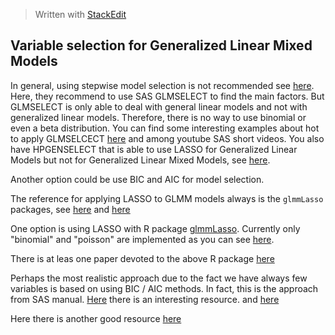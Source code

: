 
> Written with [StackEdit](https://stackedit.io/)

## Variable selection for Generalized Linear Mixed Models

In general, using stepwise model selection is not recommended see [here](https://communities.sas.com/t5/Statistical-Procedures/proc-glimmix-selection-stepwise-or-backwards/td-p/172976).  Here, they recommend to use SAS GLMSELECT to find the main factors. But GLMSELECT is only able to deal with general linear models and not with generalized linear models. Therefore, there is no way to use binomial or even a beta distribution. You can find some interesting examples about hot to apply GLMSELCECT [here](https://www.coursera.org/lecture/machine-learning-data-analysis/testing-a-lasso-regression-with-sas-ntKNE) and among youtube SAS short videos. You also have HPGENSELECT that is able to use LASSO for Generalized Linear Models but not for Generalized Linear Mixed Models, see [here](https://www.youtube.com/watch?v=IlLUpUEAhXg). 

Another option could be use BIC and AIC for model selection. 

The reference for applying LASSO to GLMM models always is the `glmmLasso` packages, see [here](https://stats.stackexchange.com/questions/74220/generalized-linear-mixed-models-model-selection) and [here](https://www.researchgate.net/topic/Mixed-Effects-Models)

One option is using LASSO with R package [glmmLasso](https://cran.r-project.org/web/packages/glmmLasso/glmmLasso.pdf). Currently only "binomial" and "poisson" are implemented as you can see [here](https://rdrr.io/rforge/glmmixedlasso/man/glmmlasso.html). 

There is at leas one paper devoted to the above R package [here](https://pdfs.semanticscholar.org/c5a7/e58e1520f588aa1d0d4aa42a5f471bb11d4d.pdf)

Perhaps the most realistic approach due to the fact we have always few variables is based on using BIC / AIC methods. In fact, this is the approach from SAS manual. [Here](https://faculty.psy.ohio-state.edu/myung/personal/model%20selection%20tutorial.pdf) there is an interesting resource. and [here](http://sct.uab.cat/estadistica/sites/sct.uab.cat.estadistica/files/uab_june_2017.pdf)

Here there is another good resource [here](https://arxiv.org/pdf/1810.09583.pdf)
<!--stackedit_data:
eyJoaXN0b3J5IjpbLTIwMjYyMDM5OTcsLTcyMTkxMDYyOCwtOT
AzMDM0Njg0LC03ODY4NTI1NzZdfQ==
-->